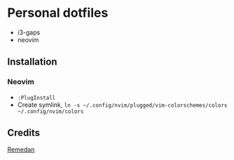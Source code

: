# Personal dotfiles

+ i3-gaps
+ neovim

## Installation

### Neovim

* `:PlugInstall`
* Create symlink, `ln -s ~/.config/nvim/plugged/vim-colorschemes/colors ~/.config/nvim/colors`


## Credits

[Remedan](https://github.com/Remedan/dotfiles)
